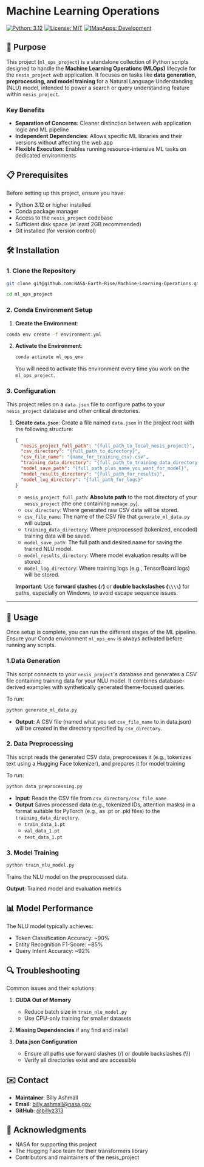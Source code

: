 # Machine Learning Operations

[![Python: 3.12](https://img.shields.io/badge/python-3.12-blue.svg)](https://www.python.org/)
[![License: MIT](https://img.shields.io/badge/License-MIT-yellow.svg)](https://github.com/billyz313/Machine-Learning-Operations/blob/main/LICENSE)
[![IMapApps: Development](https://img.shields.io/badge/IMapApps-Development-green)](https://imapapps.com)

## 🎯 Purpose

This project (`ml_ops_project`) is a standalone collection of Python scripts designed to handle the **Machine Learning Operations (MLOps)** lifecycle for the `nesis_project` web application. It focuses on tasks like **data generation, preprocessing, and model training** for a Natural Language Understanding (NLU) model, intended to power a search or query understanding feature within `nesis_project`.

### Key Benefits
* **Separation of Concerns**: Cleaner distinction between web application logic and ML pipeline
* **Independent Dependencies**: Allows specific ML libraries and their versions without affecting the web app
* **Flexible Execution**: Enables running resource-intensive ML tasks on dedicated environments


## 📋 Prerequisites

Before setting up this project, ensure you have:

- Python 3.12 or higher installed
- Conda package manager
- Access to the `nesis_project` codebase
- Sufficient disk space (at least 2GB recommended)
- Git installed (for version control)

## 🛠️ Installation
 
### 1. Clone the Repository

```bash
git clone git@github.com:NASA-Earth-Rise/Machine-Learning-Operations.git ml_ops_project

cd ml_ops_project

```

### 2. Conda Environment Setup

1. **Create the Environment**:

```bash
conda env create -f environment.yml
```

2.  **Activate the Environment**:

    ```bash
    conda activate ml_ops_env
    ```
    You will need to activate this environment every time you work on the `ml_ops_project`.

### 3. Configuration

This project relies on a `data.json` file to configure paths to your `nesis_project` database and other critical directories.

1. **Create `data.json`**:
Create a file named `data.json` in the project root with the following structure:

    ```json
    {
      "nesis_project_full_path": "{full_path_to_local_nesis_project}",
      "csv_directory": "{full_path_to_directory}",
      "csv_file_name": "{name_for_training_csv}.csv",
      "training_data_directory": "{full_path_to_training_data_directory}",
      "model_save_path": "{full_path_plus_name_you_want_for_model}",
      "model_results_directory": "{full_path_for_results}",
      "model_log_directory": "{full_path_for_logs}"
    }
    ```
    * `nesis_project_full_path`: **Absolute path** to the root directory of your `nesis_project` (the one containing `manage.py`).
    * `csv_directory`: Where generated raw CSV data will be stored.
    * `csv_file_name`: The name of the CSV file that `generate_ml_data.py` will output.
    * `training_data_directory`: Where preprocessed (tokenized, encoded) training data will be saved.
    * `model_save_path`: The full path and desired name for saving the trained NLU model.
    * `model_results_directory`: Where model evaluation results will be stored.
    * `model_log_directory`: Where training logs (e.g., TensorBoard logs) will be stored.

    **Important**: Use **forward slashes (`/`)** or **double backslashes (`\\\\`)** for paths, especially on Windows, to avoid escape sequence issues.

---

## 🚀 Usage

Once setup is complete, you can run the different stages of the ML pipeline. Ensure your Conda environment `ml_ops_env` is always activated before running any scripts.

### 1.Data Generation

This script connects to your `nesis_project`'s database and generates a CSV file containing training data for your NLU model. It combines database-derived examples with synthetically generated theme-focused queries.

To run:

```bash
python generate_ml_data.py
```
- **Output**: A CSV file (named what you set `csv_file_name` to in data.json) will be created in the directory specified by `csv_directory`.

### 2. Data Preprocessing 

This script reads the generated CSV data, preprocesses it (e.g., tokenizes text using a Hugging Face tokenizer), and prepares it for model training

To run:

```bash
python data_preprocessing.py
```

- **Input**: Reads the CSV file from `csv_directory/csv_file_name`
- **Output** Saves processed data (e.g., tokenized IDs, attention masks) in a format suitable for PyTorch (e.g., as .pt or .pkl files) to the `training_data_directory`.
  - `train_data_1.pt`
  - `val_data_1.pt`
  - `test_data_1.pt`


### 3. Model Training


```bash
python train_nlu_model.py
```
Trains the NLU model on the preprocessed data.

**Output**: Trained model and evaluation metrics

## 📊 Model Performance

The NLU model typically achieves:
- Token Classification Accuracy: ~90%
- Entity Recognition F1-Score: ~85%
- Query Intent Accuracy: ~92%

## 🔍 Troubleshooting

Common issues and their solutions:

1. **CUDA Out of Memory**
   - Reduce batch size in `train_nlu_model.py`
   - Use CPU-only training for smaller datasets

2. **Missing Dependencies**
   if any find and install

3. **Data.json Configuration**
   - Ensure all paths use forward slashes (/) or double backslashes (\\\\)
   - Verify all directories exist and are accessible


## ✉️ Contact

- **Maintainer**: Billy Ashmall
- **Email**: [billy.ashmall@nasa.gov](mailto:billy.ashmall@nasa.gov)
- **GitHub**: [@billyz313](https://github.com/billyz313)

## 🙏 Acknowledgments

- NASA for supporting this project
- The Hugging Face team for their transformers library
- Contributors and maintainers of the nesis_project

